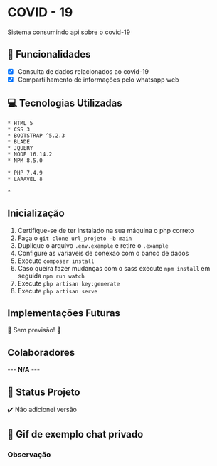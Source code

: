 # COVID - 19
  Sistema consumindo api sobre o covid-19
<!--
## Guards - Table - Model

## Sessões


## Cokkies


## Z-index 

-->
## :hammer: Funcionalidades

- [x] Consulta de dados relacionados ao covid-19
- [x] Compartilhamento de informações pelo whatsapp web

## :computer: Tecnologias Utilizadas
~~~FrontEnd
* HTML 5
* CSS 3
* BOOTSTRAP ^5.2.3
* BLADE
* JQUERY
* NODE 16.14.2
* NPM 8.5.0
~~~

~~~ BackEnd
* PHP 7.4.9
* LARAVEL 8
~~~

~~~Banco
* 
~~~
## Inicialização
1. Certifique-se de ter instalado na sua máquina o php correto
2. Faça o `git clone url_projeto -b main`
3. Duplique o arquivo `.env.example` e retire o `.example`
4. Configure as variaveis de conexao com o banco de dados
5. Execute `composer install`
6. Caso queira fazer mudanças com o sass execute `npm install` em seguida `npm run watch`
7. Execute `php artisan key:generate`
8. Execute `php artisan serve`

## Implementações Futuras
 :construction:  Sem previsão!  :construction:

## Colaboradores
 --- **N/A** ---

## :eyes: Status Projeto
:heavy_check_mark:  Não adicionei versão


## :movie_camera: Gif de exemplo chat privado
<!-- <img src="readme/demonstrativo.gif" /> -->

### Observação
 <!-- Para enviar mensagens use `SHIFT + ENTER` 
 Caso ocorra erro na instalação, instale o node(LTS) 16.14.2 e execute `npm install` && `npm run dev` -->
